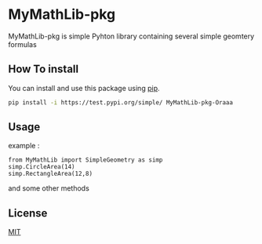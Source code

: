 # MyMathLib-pkg
MyMathLib-pkg is simple Pyhton library  containing several simple geomtery formulas

## How To install
You can install and use this package using  [pip](https://pip.pypa.io/en/stable/).

```bash
pip install -i https://test.pypi.org/simple/ MyMathLib-pkg-Oraaa
```
## Usage
example :
```pyhton
from MyMathLib import SimpleGeometry as simp
simp.CircleArea(14)
simp.RectangleArea(12,8)
```
and some other methods

## License
[MIT](https://choosealicense.com/licenses/mit/)

